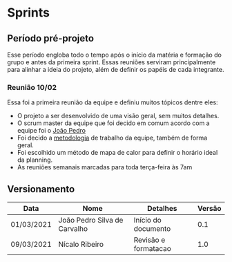 # Sprints
## Período pré-projeto

Esse período engloba todo o tempo após o início da matéria e formação do grupo e antes da primeira sprint. Essas reuniões serviram principalmente para alinhar a ideia do projeto, além de definir os papéis de cada integrante. 

### Reunião 10/02

Essa foi a primeira reunião da equipe e definiu muitos tópicos dentre eles:  

* O projeto a ser desenvolvido de uma visão geral, sem muitos detalhes.  
* O scrum master da equipe que foi decido em comum acordo com a equipe foi o [João Pedro](https://github.com/jps12)  
* Foi decido a [metodologia](https://unbarqdsw2020-2.github.io/2020.2_G2_Encare/Base/metodologia/) de trabalho da equipe, também de forma geral.  
* Foi escolhido um método de mapa de calor para definir o horário ideal da planning.  
* As reuniões semanais marcadas para toda terça-feira às 7am  

## Versionamento

| Data | Nome | Detalhes | Versão |
|-----|-------|---------|---------|
| 01/03/2021 | João Pedro Silva de Carvalho | Início do documento | 0.1 |
| 09/03/2021 | Nícalo Ribeiro | Revisão e formatacao | 1.0 |
